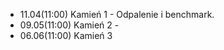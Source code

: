 - 11.04(11:00) Kamień 1 - Odpalenie i benchmark.
- 09.05(11:00) Kamień 2 - 
- 06.06(11:00) Kamień 3
